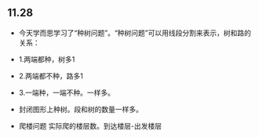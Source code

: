 ## 11.28
* 今天学而思学习了“种树问题”。“种树问题”可以用线段分割来表示，树和路的关系：
* 1.两端都种，树多1  
* 2.两端都不种，路多1  
* 3.一端种，一端不种。一样多。

* 封闭图形上种树。段和树的数量一样多。
* 爬楼问题 实际爬的楼层数。到达楼层-出发楼层
